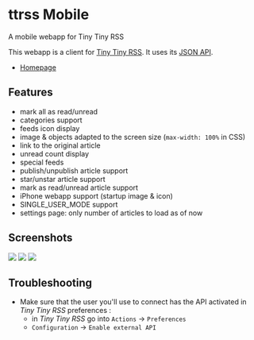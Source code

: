# ttrss Mobile
A mobile webapp for Tiny Tiny RSS

This webapp is a client for [Tiny Tiny RSS](http://tt-rss.org).
It uses its [JSON API](http://tt-rss.org/redmine/projects/tt-rss/wiki/JsonApiReference).

 * [Homepage](https://github.com/mboinet/ttrss-mobile)

## Features
* mark all as read/unread
* categories support
* feeds icon display
* image & objects adapted to the screen size (`max-width: 100%` in CSS)
* link to the original article
* unread count display
* special feeds
* publish/unpublish article support
* star/unstar article support
* mark as read/unread article support
* iPhone webapp support (startup image & icon)
* SINGLE_USER_MODE support
* settings page: only number of articles to load as of now

## Screenshots

![](ttrss-mobile-screenshot-1.png)  ![](ttrss-mobile-screenshot-2.png)  ![](ttrss-mobile-screenshot-3.png)


## Troubleshooting
* Make sure that the user you'll use to connect has the API activated in *Tiny Tiny RSS* preferences :
  * in *Tiny Tiny RSS* go into `Actions` -> `Preferences`
  * `Configuration` -> `Enable external API`

